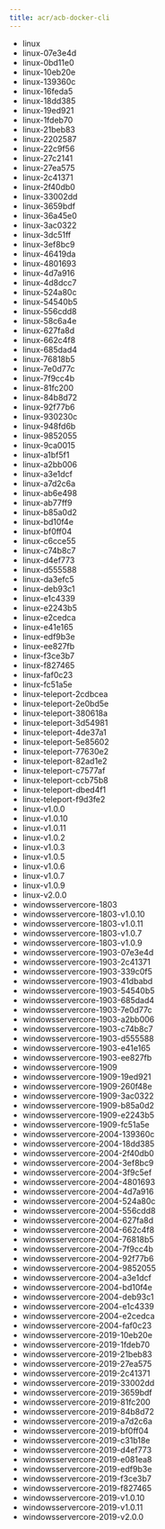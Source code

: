 ```yaml
---
title: acr/acb-docker-cli
---
```

- linux
- linux-07e3e4d
- linux-0bd11e0
- linux-10eb20e
- linux-139360c
- linux-16feda5
- linux-18dd385
- linux-19ed921
- linux-1fdeb70
- linux-21beb83
- linux-2202587
- linux-22c9f56
- linux-27c2141
- linux-27ea575
- linux-2c41371
- linux-2f40db0
- linux-33002dd
- linux-3659bdf
- linux-36a45e0
- linux-3ac0322
- linux-3dc51ff
- linux-3ef8bc9
- linux-46419da
- linux-4801693
- linux-4d7a916
- linux-4d8dcc7
- linux-524a80c
- linux-54540b5
- linux-556cdd8
- linux-58c6a4e
- linux-627fa8d
- linux-662c4f8
- linux-685dad4
- linux-76818b5
- linux-7e0d77c
- linux-7f9cc4b
- linux-81fc200
- linux-84b8d72
- linux-92f77b6
- linux-930230c
- linux-948fd6b
- linux-9852055
- linux-9ca0015
- linux-a1bf5f1
- linux-a2bb006
- linux-a3e1dcf
- linux-a7d2c6a
- linux-ab6e498
- linux-ab77ff9
- linux-b85a0d2
- linux-bd10f4e
- linux-bf0ff04
- linux-c6cce55
- linux-c74b8c7
- linux-d4ef773
- linux-d555588
- linux-da3efc5
- linux-deb93c1
- linux-e1c4339
- linux-e2243b5
- linux-e2cedca
- linux-e41e165
- linux-edf9b3e
- linux-ee827fb
- linux-f3ce3b7
- linux-f827465
- linux-faf0c23
- linux-fc51a5e
- linux-teleport-2cdbcea
- linux-teleport-2e0bd5e
- linux-teleport-380618a
- linux-teleport-3d54981
- linux-teleport-4de37a1
- linux-teleport-5e85602
- linux-teleport-77630e2
- linux-teleport-82ad1e2
- linux-teleport-c7577af
- linux-teleport-ccb75b8
- linux-teleport-dbed4f1
- linux-teleport-f9d3fe2
- linux-v1.0.0
- linux-v1.0.10
- linux-v1.0.11
- linux-v1.0.2
- linux-v1.0.3
- linux-v1.0.5
- linux-v1.0.6
- linux-v1.0.7
- linux-v1.0.9
- linux-v2.0.0
- windowsservercore-1803
- windowsservercore-1803-v1.0.10
- windowsservercore-1803-v1.0.11
- windowsservercore-1803-v1.0.7
- windowsservercore-1803-v1.0.9
- windowsservercore-1903-07e3e4d
- windowsservercore-1903-2c41371
- windowsservercore-1903-339c0f5
- windowsservercore-1903-41dbabd
- windowsservercore-1903-54540b5
- windowsservercore-1903-685dad4
- windowsservercore-1903-7e0d77c
- windowsservercore-1903-a2bb006
- windowsservercore-1903-c74b8c7
- windowsservercore-1903-d555588
- windowsservercore-1903-e41e165
- windowsservercore-1903-ee827fb
- windowsservercore-1909
- windowsservercore-1909-19ed921
- windowsservercore-1909-260f48e
- windowsservercore-1909-3ac0322
- windowsservercore-1909-b85a0d2
- windowsservercore-1909-e2243b5
- windowsservercore-1909-fc51a5e
- windowsservercore-2004-139360c
- windowsservercore-2004-18dd385
- windowsservercore-2004-2f40db0
- windowsservercore-2004-3ef8bc9
- windowsservercore-2004-3f9c5ef
- windowsservercore-2004-4801693
- windowsservercore-2004-4d7a916
- windowsservercore-2004-524a80c
- windowsservercore-2004-556cdd8
- windowsservercore-2004-627fa8d
- windowsservercore-2004-662c4f8
- windowsservercore-2004-76818b5
- windowsservercore-2004-7f9cc4b
- windowsservercore-2004-92f77b6
- windowsservercore-2004-9852055
- windowsservercore-2004-a3e1dcf
- windowsservercore-2004-bd10f4e
- windowsservercore-2004-deb93c1
- windowsservercore-2004-e1c4339
- windowsservercore-2004-e2cedca
- windowsservercore-2004-faf0c23
- windowsservercore-2019-10eb20e
- windowsservercore-2019-1fdeb70
- windowsservercore-2019-21beb83
- windowsservercore-2019-27ea575
- windowsservercore-2019-2c41371
- windowsservercore-2019-33002dd
- windowsservercore-2019-3659bdf
- windowsservercore-2019-81fc200
- windowsservercore-2019-84b8d72
- windowsservercore-2019-a7d2c6a
- windowsservercore-2019-bf0ff04
- windowsservercore-2019-c31b18e
- windowsservercore-2019-d4ef773
- windowsservercore-2019-e081ea8
- windowsservercore-2019-edf9b3e
- windowsservercore-2019-f3ce3b7
- windowsservercore-2019-f827465
- windowsservercore-2019-v1.0.10
- windowsservercore-2019-v1.0.11
- windowsservercore-2019-v2.0.0
